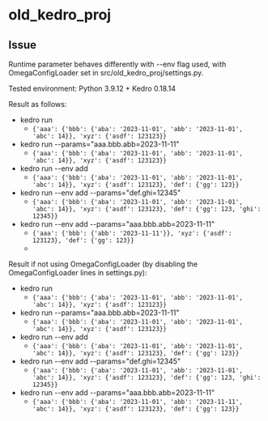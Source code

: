 # old_kedro_proj

## Issue

Runtime parameter behaves differently with --env flag used, with OmegaConfigLoader set in src/old_kedro_proj/settings.py.

Tested environment: Python 3.9.12 + Kedro 0.18.14

Result as follows:

- kedro run
  - `{'aaa': {'bbb': {'aba': '2023-11-01', 'abb': '2023-11-01', 'abc': 14}}, 'xyz': {'asdf': 123123}}`
- kedro run --params="aaa.bbb.abb=2023-11-11"
  - `{'aaa': {'bbb': {'aba': '2023-11-01', 'abb': '2023-11-01', 'abc': 14}}, 'xyz': {'asdf': 123123}}`
- kedro run --env add
  - `{'aaa': {'bbb': {'aba': '2023-11-01', 'abb': '2023-11-01', 'abc': 14}}, 'xyz': {'asdf': 123123}, 'def': {'gg': 123}}`
- kedro run --env add --params="def.ghi=12345"
  - `{'aaa': {'bbb': {'aba': '2023-11-01', 'abb': '2023-11-01', 'abc': 14}}, 'xyz': {'asdf': 123123}, 'def': {'gg': 123, 'ghi': 12345}}`
- kedro run --env add --params="aaa.bbb.abb=2023-11-11"
  - `{'aaa': {'bbb': {'abb': '2023-11-11'}}, 'xyz': {'asdf': 123123}, 'def': {'gg': 123}}`
  - 
Result if not using OmegaConfigLoader (by disabling the OmegaConfigLoader lines in settings.py):

- kedro run
  - `{'aaa': {'bbb': {'aba': '2023-11-01', 'abb': '2023-11-01', 'abc': 14}}, 'xyz': {'asdf': 123123}}`
- kedro run --params="aaa.bbb.abb=2023-11-11"
  - `{'aaa': {'bbb': {'aba': '2023-11-01', 'abb': '2023-11-01', 'abc': 14}}, 'xyz': {'asdf': 123123}}`
- kedro run --env add
  - `{'aaa': {'bbb': {'aba': '2023-11-01', 'abb': '2023-11-01', 'abc': 14}}, 'xyz': {'asdf': 123123}, 'def': {'gg': 123}}`
- kedro run --env add --params="def.ghi=12345"
  - `{'aaa': {'bbb': {'aba': '2023-11-01', 'abb': '2023-11-01', 'abc': 14}}, 'xyz': {'asdf': 123123}, 'def': {'gg': 123, 'ghi': 12345}}`
- kedro run --env add --params="aaa.bbb.abb=2023-11-11"
  - `{'aaa': {'bbb': {'aba': '2023-11-01', 'abb': '2023-11-11', 'abc': 14}}, 'xyz': {'asdf': 123123}, 'def': {'gg': 123}}`